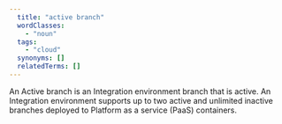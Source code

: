 ```yaml
---
  title: "active branch"
  wordClasses:
    - "noun"
  tags:
    - "cloud"
  synonyms: []
  relatedTerms: []
---
```

An Active branch is an Integration environment branch that is active. An Integration environment supports up to two active and unlimited inactive branches deployed to Platform as a service (PaaS) containers.
